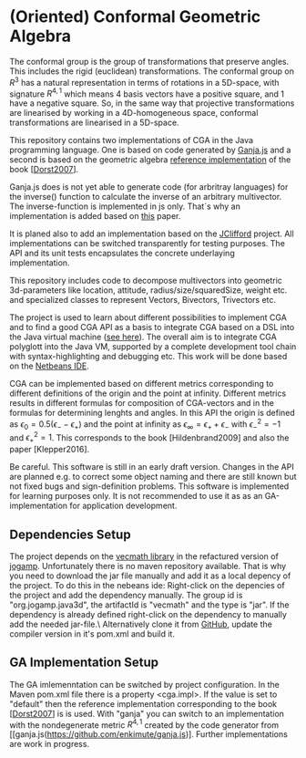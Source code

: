 # (Oriented) Conformal Geometric Algebra

The conformal group is the group of transformations that preserve angles. This includes the rigid (euclidean) transformations. The conformal group on $R^3$ has a natural representation in terms of rotations in a 5D-space, with signature $R^{4, 1}$ which means 4 basis vectors have a positive square, and 1 have a negative square. So, in the same way that projective transformations are linearised by working in a 4D-homogeneous space, conformal transformations are linearised in a 5D-space.

This repository contains two implementations of CGA in the Java programming language. One is based on code generated by [Ganja.js](https://github.com/enkimute/ganja.js) and a second is based on the geometric algebra [reference implementation](https://geometricalgebra.org/reference_impl.html) of the book [[Dorst2007](https://geometricalgebra.org/index.html)]. 

Ganja.js does is not yet able to generate code (for arbritray languages) for the inverse() function to calculate the inverse of an arbitrary multivector. The inverse-function is implemented in js only. That´s why an implementation is added based on [this](http://repository.essex.ac.uk/17282/1/TechReport_CES-534.pdf) paper.

It is planed also to add an implementation based on the [JClifford](http://jvclifford.sourceforge.net/) project. All implementations can be switched transparently for testing purposes. The API and its unit tests encapsulates the concrete underlaying implementation.

This repository includes code to decompose multivectors into geometric 3d-parameters like location, attitude, radius/size/squaredSize, weight etc. and specialized classes to represent Vectors, Bivectors, Trivectors etc.

The project is used to learn about different possibilities to implement CGA and to find a good CGA API as a basis to integrate CGA based on a DSL into the Java virtual machine ([see here](https://github.com/MobMonRob/DSL4GeometricAlgebra)). The overall aim is to integrate CGA polyglott into the Java VM, supported by a complete development tool chain with syntax-highlighting and debugging etc. This work will be done based on the [Netbeans IDE](https://netbeans.apache.org/).

CGA can be implemented based on different metrics corresponding to different definitions of the origin and the point at infinity. Different metrics results in different formulas for composition of CGA-vectors and in the formulas for determining lenghts and angles. In this API the origin is defined as $\epsilon_0=0.5(\epsilon_--\epsilon_+)$ and the point at infinity as $\epsilon_\infty=\epsilon_+ +\epsilon_-$ with $\epsilon_-^2=-1$ and $\epsilon_+^2=1$. This corresponds to the book [Hildenbrand2009] and also the paper [Klepper2016].

Be careful. This software is still in an early draft version. Changes in the API are planned e.g. to correct some object naming and there are still known but not fixed bugs and sign-definition problems. This software is implemented for learning purposes only. It is not recommended to use it as as an GA-implementation for application development.

## Dependencies Setup
The project depends on the [vecmath library](https://download.java.net/media/java3d/javadoc/1.4.0/javax/vecmath/package-summary.html) in the refactured version of [jogamp](https://jogamp.org/deployment/java3d/1.7.1-build-20200222/vecmath.jar). Unfortunately there is no maven repository available. That is why you need to download the jar file manually and add it as a local depency of the project. To do this in the nebeans ide: Right-click on the depencies of the project and add the dependency manually. The group id is "org.jogamp.java3d", the artifactId is "vecmath" and the type is "jar". If the dependency is already defined right-click on the dependency to manually add the needed jar-file.\ 
Alternatively clone it from [GitHub](https://github.com/JogAmp/vecmath/tree/dev1.7.1), update the compiler version in it's pom.xml and build it.

## GA Implementation Setup
The GA imlemenntation can be switched by project configuration. In the Maven pom.xml file there is a property <cga.impl>. If the value is set to "default" then the reference implementation corresponding to the book [[Dorst2007](https://geometricalgebra.org/index.html)] is is used. With "ganja" you can switch to an implementation with the nondegenerate metric $R^{4, 1}$ created by the code generator from [[ganja.js(https://github.com/enkimute/ganja.js)]. Further implementations are work in progress.
